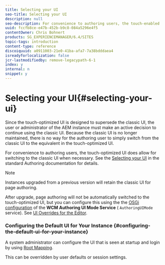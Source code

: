 ```yaml
---
title: Selecting your UI
seo-title: Selecting your UI
description: null
seo-description: For convenience to authoring users, the touch-enabled UI does allow for switching to the classic UI when necessary.
uuid: fccfb8ce-e47b-452b-b9c8-084a5296e4f5
contentOwner: Chris Bohnert
products: SG_EXPERIENCEMANAGER/6.4/SITES
topic-tags: introduction
content-type: reference
discoiquuid: a0911003-21e0-41ba-afa7-7a38bdddaea4
isreadyforlocalization: false
jcr-lastmodifiedby: remove-legacypath-6-1
index: y
internal: n
snippet: y
---
```


# Selecting your UI{#selecting-your-ui}

Since the touch-optimized UI is designed to supersede the classic UI, the user or administrator of the AEM instance must make an active decision to continue using the classic UI. Because the classic UI is no longer maintained, there is no way for the authoring user to simply switch from the classic UI to the equivalent in the touch-optimized UI.

For convenience to authoring users, the touch-optimized UI does allow for switching to the classic UI when necessary. See the [Selecting your UI](../../../sites/authoring/using/select-ui.md) in the standard Authoring documentation for details.

>[!NOTE]
>
>Instances upgraded from a previous version will retain the classic UI for page authoring.
>
>After upgrade, page authoring will not be automatically switched to the touch-optimized UI, but you can configure this using the the [OSGi configuration](../../../sites/deploying/using/configuring-osgi.md) of the **WCM Authoring UI Mode Service** ( `AuthoringUIMode` service). See [UI Overrides for the Editor](#uioverridesfortheeditor).

### Configuring the Default UI for Your Instance {#configuring-the-default-ui-for-your-instance}

A system administrator can configure the UI that is seen at startup and login by using [Root Mapping](../../../sites/deploying/using/osgi-configuration-settings.md#daycqrootmapping).

This can be overridden by user defaults or session settings.
